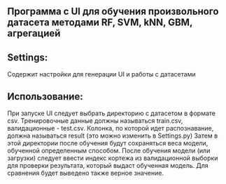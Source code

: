 ## Программа с UI для обучения произвольного датасета методами RF, SVM, kNN, GBM, агрегацией

## Settings:
Содержит настройки для генерации UI и работы с датасетами

## Использование:
При запуске UI следует выбрать директорию с датасетом в формате csv. 
Тренировочные данные должны называться train.csv, валидационные - test.csv.
Колонка, по которой идет распознавание, должна называться result (это можно изменить в Settings.py)
Затем в этой директории после обучения будут сохраняться веса модели,
обученной определенным способом.
После обучения модели (или загрузки) следует ввести индекс кортежа из валидационной выборки для проверки
результата, который выдаст обученная модель.
Для сравнения будет выведено также верное значение.